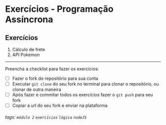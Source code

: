 # Exercícios - Programação Assíncrona

## Exercícios

1. Cálculo de frete
2. API Pokemon

---

Preencha a checklist para fazer os exercícios:

- [ ] Fazer o fork do repositório para sua conta
- [ ] Executar `git clone` do seu fork no terminal para clonar o repositório, ou clonar de outra maneira
- [ ] Após fazer e commitar todos os exercícios fazer o `git push` para seu fork
- [ ] Copiar a url do seu fork e enviar na plataforma

###### tags: `módulo 2` `exercícios` `lógica` `nodeJS`
